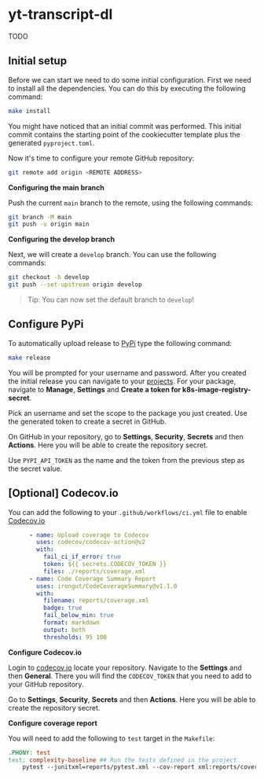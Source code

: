 # yt-transcript-dl

TODO

## Initial setup

Before we can start we need to do some initial configuration. First we need to install all the dependencies. You can do this by executing the following command:

```bash
make install
```

You might have noticed that an initial commit was performed. This initial commit contains the starting point of the cookiecutter template plus the generated `pyproject.toml`.

Now it's time to configure your remote GitHub repository:

```bash
git remote add origin <REMOTE ADDRESS>
```

**Configuring the main branch**

Push the current `main` branch to the remote, using the following commands:

```bash
git branch -M main
git push -u origin main
```

**Configuring the develop branch**

Next, we will create a `develop` branch. You can use the following commands:

```bash
git checkout -b develop
git push --set-upstream origin develop
```

> Tip: You can now set the default branch to `develop`!

## Configure PyPi

To automatically upload release to [PyPi](https://pypi.org/) type the following command:

```bash
make release
```

You will be prompted for your username and password. After you created the initial release you can navigate to your [projects](https://pypi.org/manage/projects/). For your package, navigate to **Manage**, **Settings** and **Create a token for k8s-image-registry-secret**.

Pick an username and set the scope to the package you just created. Use the generated token to create a secret in GitHub.

On GitHub in your repository, go to **Settings**, **Security**, **Secrets** and then **Actions**. Here you will be able to create the repository secret.

Use `PYPI_API_TOKEN` as the name and the token from the previous step as the secret value.

## [Optional] Codecov.io

You can add the following to your `.github/workflows/ci.yml` file to enable [Codecov.io](https://app.codecov.io/)

```yaml
      - name: Upload coverage to Codecov
        uses: codecov/codecov-action@v2
        with:
          fail_ci_if_error: true
          token: ${{ secrets.CODECOV_TOKEN }}
          files: ./reports/coverage.xml
      - name: Code Coverage Summary Report
        uses: irongut/CodeCoverageSummary@v1.1.0
        with:
          filename: reports/coverage.xml
          badge: true
          fail_below_min: true
          format: markdown
          output: both
          thresholds: 95 100
```

**Configure Codecov.io**

Login to [codecov.io](https://app.codecov.io) locate your repository. Navigate to the **Settings** and then **General**. There you will find the `CODECOV_TOKEN` that you need to add to your GitHub repository.

Go to **Settings**, **Security**, **Secrets** and then **Actions**. Here you will be able to create the repository secret.

**Configure coverage report**

You will need to add the following to `test` target in the `Makefile`:

```Makefile
.PHONY: test
test: complexity-baseline ## Run the tests defined in the project
	pytest --junitxml=reports/pytest.xml --cov-report xml:reports/coverage.xml
```
